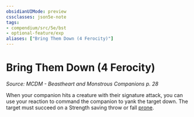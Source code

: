 ```yaml
---
obsidianUIMode: preview
cssclasses: json5e-note
tags:
- compendium/src/5e/bst
- optional-feature/exp
aliases: ["Bring Them Down (4 Ferocity)"]
---
```

# Bring Them Down (4 Ferocity)
*Source: MCDM - Beastheart and Monstrous Companions p. 28* 

When your companion hits a creature with their signature attack, you can use your reaction to command the companion to yank the target down. The target must succeed on a Strength saving throw or fall [prone](../../Rules%20&%20Options/5e%20Rules/conditions.md##prone).